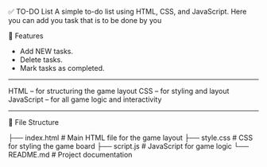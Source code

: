 ✅ TO-DO List
A simple to-do list using HTML, CSS, and JavaScript. Here you can add you task that is to be done by you


🚀 Features
- Add NEW tasks.
- Delete tasks.
- Mark tasks as completed.

---

HTML – for structuring the game layout
CSS – for styling and layout
JavaScript – for all game logic and interactivity

---


📂 File Structure


├── index.html # Main HTML file for the game layout
├── style.css # CSS for styling the game board
├── script.js # JavaScript for game logic
└── README.md # Project documentation
